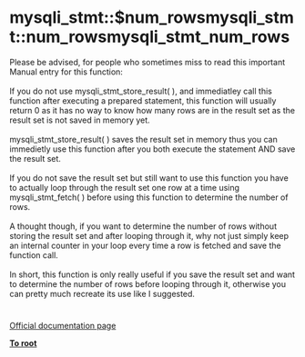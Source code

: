 # mysqli_stmt::$num_rowsmysqli_stmt::num_rowsmysqli_stmt_num_rows




<div class="phpcode"><span class="html">
Please be advised, for people who sometimes miss to read this important Manual entry for this function:
<br>
<br>If you do not use mysqli_stmt_store_result( ), and immediatley call this function after executing a prepared statement, this function will usually return 0 as it has no way to know how many rows are in the result set as the result set is not saved in memory yet.
<br>
<br>mysqli_stmt_store_result( ) saves the result set in memory thus you can immedietly use this function after you both execute the statement AND save the result set.
<br>
<br>If you do not save the result set but still want to use this function you have to actually loop through the result set one row at a time using mysqli_stmt_fetch( ) before using this function to determine the number of rows.
<br>
<br>A thought though, if you want to determine the number of rows without storing the result set and after looping through it, why not just simply keep an internal counter in your loop every time a row is fetched and save the function call.
<br>
<br>In short, this function is only really useful if you save the result set and want to determine the number of rows before looping through it, otherwise you can pretty much recreate its use like I suggested.</span>
</div>
  

#

[Official documentation page](https://www.php.net/manual/en/mysqli-stmt.num-rows.php)

**[To root](/README.md)**